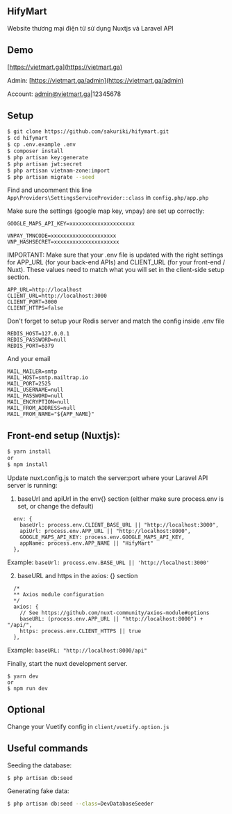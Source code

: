 ## HifyMart

Website thương mại điện tử sử dụng Nuxtjs và Laravel API

## Demo

[https://vietmart.ga](https://vietmart.ga)

Admin: [https://vietmart.ga/admin](https://vietmart.ga/admin)

Account: admin@vietmart.ga|12345678

## Setup

```bash
$ git clone https://github.com/sakuriki/hifymart.git
$ cd hifymart
$ cp .env.example .env
$ composer install
$ php artisan key:generate
$ php artisan jwt:secret
$ php artisan vietnam-zone:import
$ php artisan migrate --seed
```

Find and uncomment this line `App\Providers\SettingsServiceProvider::class` in `config.php/app.php`

Make sure the settings (google map key, vnpay) are set up correctly:

```
GOOGLE_MAPS_API_KEY=xxxxxxxxxxxxxxxxxxxxx

VNPAY_TMNCODE=xxxxxxxxxxxxxxxxxxxxx
VNP_HASHSECRET=xxxxxxxxxxxxxxxxxxxxx
```

IMPORTANT: Make sure that your .env file is updated with the right settings for APP_URL (for your back-end APIs) and CLIENT_URL (for your front-end / Nuxt). These values need to match what you will set in the client-side setup section.

```
APP_URL=http://localhost
CLIENT_URL=http://localhost:3000
CLIENT_PORT=3000
CLIENT_HTTPS=false
```

Don't forget to setup your Redis server and match the config inside .env file

```
REDIS_HOST=127.0.0.1
REDIS_PASSWORD=null
REDIS_PORT=6379
```

And your email
```
MAIL_MAILER=smtp
MAIL_HOST=smtp.mailtrap.io
MAIL_PORT=2525
MAIL_USERNAME=null
MAIL_PASSWORD=null
MAIL_ENCRYPTION=null
MAIL_FROM_ADDRESS=null
MAIL_FROM_NAME="${APP_NAME}"
```

## Front-end setup (Nuxtjs):

```bash
$ yarn install
or
$ npm install
```

Update nuxt.config.js to match the server:port where your Laravel API server is running:

1. baseUrl and apiUrl in the env{} section (either make sure process.env is set, or change the default)

```
  env: {
    baseUrl: process.env.CLIENT_BASE_URL || "http://localhost:3000",
    apiUrl: process.env.APP_URL || "http://localhost:8000",
    GOOGLE_MAPS_API_KEY: process.env.GOOGLE_MAPS_API_KEY,
    appName: process.env.APP_NAME || "HifyMart"
  },
```

Example: `baseUrl: process.env.BASE_URL || 'http://localhost:3000'`

2. baseURL and https in the axios: {} section

```
  /*
  ** Axios module configuration
  */
  axios: {
    // See https://github.com/nuxt-community/axios-module#options
    baseURL: (process.env.APP_URL || "http://localhost:8000") + "/api/",
    https: process.env.CLIENT_HTTPS || true
  },
```

Example: `baseURL: "http://localhost:8000/api"`

Finally, start the nuxt development server.

```
$ yarn dev
or
$ npm run dev
```
## Optional

Change your Vuetify config in `client/vuetify.option.js`

## Useful commands

Seeding the database:

```bash
$ php artisan db:seed
```

Generating fake data:

```bash
$ php artisan db:seed --class=DevDatabaseSeeder
```
